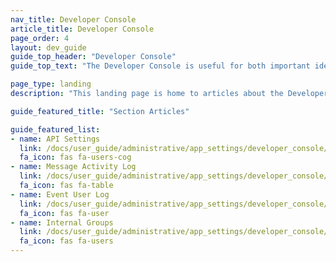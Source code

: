 ```yaml
---
nav_title: Developer Console
article_title: Developer Console
page_order: 4
layout: dev_guide
guide_top_header: "Developer Console"
guide_top_text: "The Developer Console is useful for both important identification information for your app group and for troubleshooting. There are typically four tabs in this section, which might show subject to your access or permissions level: API settings, message activity log, event user log, and internal groups."

page_type: landing
description: "This landing page is home to articles about the Developer Console. Here, you can find resources on message activity logs, event user logs, API settings, and internal groups."

guide_featured_title: "Section Articles"

guide_featured_list:
- name: API Settings
  link: /docs/user_guide/administrative/app_settings/developer_console/api_settings_tab/
  fa_icon: fas fa-users-cog
- name: Message Activity Log
  link: /docs/user_guide/administrative/app_settings/developer_console/message_activity_log_tab/
  fa_icon: fas fa-table
- name: Event User Log
  link: /docs/user_guide/administrative/app_settings/developer_console/event_user_log_tab/
  fa_icon: fas fa-user
- name: Internal Groups
  link: /docs/user_guide/administrative/app_settings/developer_console/internal_groups_tab/
  fa_icon: fas fa-users
---
```

